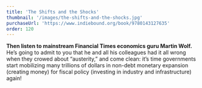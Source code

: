 ```yaml
---
title: 'The Shifts and the Shocks'
thumbnail: '/images/the-shifts-and-the-shocks.jpg'
purchaseUrl: 'https://www.indiebound.org/book/9780143127635'
order: 120
---
```


**Then listen to mainstream Financial Times economics guru Martin Wolf.** He’s going to admit to you that he and all his colleagues had it all wrong when they crowed about “austerity,” and come clean:  it’s time governments start mobilizing many trillions of dollars in non-debt monetary expansion (creating money) for fiscal policy (investing in industry and infrastructure) again!

